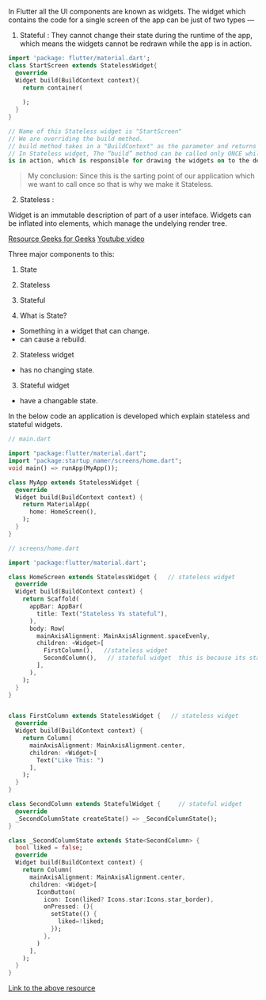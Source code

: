 In Flutter all the UI components are known as widgets. The widget which contains the code for a single screen of the app can be just of two types —
1. Stateful : They cannot change their state during the runtime of the app, which means the widgets cannot be redrawn while the app is in action. 
```dart
import 'package: flutter/material.dart';
class StartScreen extends StatelessWidget{
  @override
  Widget build(BuildContext context){
    return container(
     
    );
  }
}

// Name of this Stateless widget is "StartScreen"
// We are overriding the build method.
// build method takes in a "BuildContext" as the parameter and returns a widget.
// In Stateless widget, The “build” method can be called only ONCE while the app 
is in action, which is responsible for drawing the widgets on to the device screen.

```

> My conclusion: Since this is the sarting point of our application which we want to call once so that is why we make it Stateless.

2. Stateless : 

Widget is an immutable description of part of a user inteface. Widgets can be inflated into elements, which manage the undelying render tree.



[Resource Geeks for Geeks](https://www.geeksforgeeks.org/difference-between-stateless-and-stateful-widget-in-flutter/)
[Youtube video](https://www.youtube.com/watch?v=ClrQzPlhxrA)



Three major components to this:
1. State
2. Stateless
3. Stateful


1. What is State?
* Something in a widget that can change.
* can cause a rebuild.

2. Stateless widget
* has no changing state.

3. Stateful widget
* have a changable state.


In the below code an application is developed which explain stateless and stateful widgets.
```dart
// main.dart

import "package:flutter/material.dart";
import "package:startup_namer/screens/home.dart";
void main() => runApp(MyApp());

class MyApp extends StatelessWidget {
  @override
  Widget build(BuildContext context) {
    return MaterialApp(
      home: HomeScreen(),
    );
  }
}
```

```dart
// screens/home.dart

import 'package:flutter/material.dart';

class HomeScreen extends StatelessWidget {   // stateless widget
  @override
  Widget build(BuildContext context) {
    return Scaffold(
      appBar: AppBar(
        title: Text("Stateless Vs stateful"),
      ),
      body: Row(
        mainAxisAlignment: MainAxisAlignment.spaceEvenly,
        children: <Widget>[
          FirstColumn(),   //stateless widget
          SecondColumn(),   // stateful widget  this is because its state is changing
        ],
      ),
    );
  }
}


class FirstColumn extends StatelessWidget {   // stateless widget
  @override
  Widget build(BuildContext context) {
    return Column(
      mainAxisAlignment: MainAxisAlignment.center,
      children: <Widget>[
        Text("Like This: ")
      ],
    );
  }
}

class SecondColumn extends StatefulWidget {     // stateful widget
  @override
  _SecondColumnState createState() => _SecondColumnState();
}

class _SecondColumnState extends State<SecondColumn> {
  bool liked = false;
  @override
  Widget build(BuildContext context) {
    return Column(
      mainAxisAlignment: MainAxisAlignment.center,
      children: <Widget>[
        IconButton(
          icon: Icon(liked? Icons.star:Icons.star_border),
          onPressed: (){
            setState(() {
              liked=!liked;
            });
          },
        )
      ],
    );
  }
}
```




[Link to the above resource](https://www.youtube.com/watch?v=ClrQzPlhxrA)
